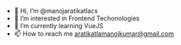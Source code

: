 - 👋 Hi, I’m @manojaratikatlacs
- 👀 I’m interested in Frontend Techonologies
- 🌱 I’m currently learning VueJS
- 📫 How to reach me aratikatlamanojkumar@gmail.com
<!---
manojaratikatlacs/manojaratikatlacs is a ✨ special ✨ repository because its `README.md` (this file) appears on your GitHub profile.
You can click the Preview link to take a look at your changes.
--->
